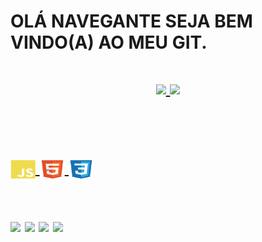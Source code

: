 <h1>OLÁ NAVEGANTE SEJA BEM VINDO(A) AO MEU GIT.<h1>

<div align="center">
  <a href="https://github.com/pscaio">
  <img height="180em" src="https://github-readme-stats.vercel.app/api?username=pscaio&show_icons=true&theme=vision-friendly-dark&include_all_commits=true&count_private=true"/>
  <img height="180em" src="https://github-readme-stats.vercel.app/api/top-langs/?username=pscaio&layout=compact&langs_count=7&theme=vision-friendly-dark"/>
</div>
  
  ##
<div class=icones>
  <div style="display: inline_block"><br>
  <img align="center" alt="cJs" height="30" width="40" src="https://raw.githubusercontent.com/devicons/devicon/master/icons/javascript/javascript-plain.svg">
  <img align="center" alt="cHTML" height="30" width="40" src="https://raw.githubusercontent.com/devicons/devicon/master/icons/html5/html5-original.svg">
  <img align="center" alt="cCSS" height="30" width="40" src="https://raw.githubusercontent.com/devicons/devicon/master/icons/css3/css3-original.svg">
</div>
  
  ##
  
<div class=social> 
  <a href="https://instagram.com/p.scaio" target="_blank"><img src="https://img.shields.io/badge/-Instagram-%23E4405F?style=for-the-badge&logo=instagram&logoColor=white" target="_blank"></a>
  <a href = "mailto:pscaiocontato@gmail.com"><img src="https://img.shields.io/badge/-Gmail-%23333?style=for-the-badge&logo=gmail&logoColor=white" target="_blank"></a>
  <a href="https://www.linkedin.com/in/pscaio" target="_blank"><img src="https://img.shields.io/badge/-LinkedIn-%230077B5?style=for-the-badge&logo=linkedin&logoColor=white" target="_blank"></a>
  <a href ="https://www.behance.net/pscaio" target="_blank"><img src="https://img.shields.io/badge/-Behance-blue?style=for-the-badge&logo=behance&logoColor=white" target="_blank"></a>
</div>
